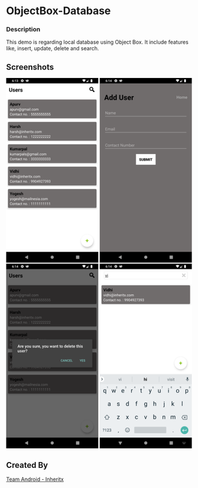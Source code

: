 # ObjectBox-Database

### Description
This demo is regarding local database using Object Box. It include features like, insert, update, delete and search.

## Screenshots
<img src="screenshots/device-2019-11-19-181334.png" height="500em" /> <img src="screenshots/device-2019-11-19-181413.png" height="500em" /> <img src="screenshots/device-2019-11-19-181428.png" height="500em" /> <img src="screenshots/device-2019-11-19-181444.png" height="500em" />

## Created By

[Team Android - Inheritx](https://github.com/android-inheritx)
